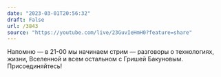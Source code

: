 ```yaml
---
date: "2023-03-01T20:56:32"
draft: False
url: /3843
source: "https://youtube.com/live/23GuvIeHmH0?feature=share"
---
```


Напомню — в 21-00 мы начинаем стрим — разговоры о технологиях, жизни, Вселенной и всем остальном с Гришей Бакуновым. Присоединяйтесь!
